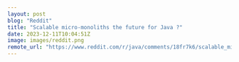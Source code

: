 ```yaml
---
layout: post
blog: "Reddit"
title: "Scalable micro-monoliths the future for Java ?"
date: 2023-12-11T10:04:51Z
image: images/reddit.png
remote_url: "https://www.reddit.com/r/java/comments/18fr7k6/scalable_micromonoliths_the_future_for_java/"
---
```

